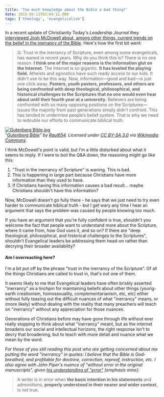 ```yaml
---
title: 'Too much knowledge about the Bible a bad thing?'
date: 2015-05-13T03:04:12.000
tags: ['theology', 'evangelicalism']
---
```


In a recent update of Christianity Today's _Leadership Journal_ they [interviewed Josh McDowell about, among other things, current trends on the belief in the inerrancy of the Bible](http://www.christianitytoday.com/parse/2015/april/truth-for-new-generation.html). Here's how the first bit went:

> Q: Trust in the inerrancy of Scripture, even among some evangelicals, has waned in recent years. Why do you think this is? There is no one reason. **I think one of the major reasons is the information glut on the Internet.** The Internet is so gigantic. **It has leveled the playing field.** Atheists and agnostics have such ready access to our kids. It didn’t use to be this way. Now, information—good and bad—is just one click away. **Pastors, youth pastors, professors, and others are being confronted with deep theological, philosophical, and historical challenges to the Scriptures that no one would even hear about until their fourth year at a university.** Believers are being confronted with so many opposing positions on the Scriptures—issues the majority from past generations simply didn’t confront. This has tended to undermine people’s belief system. That is why we need to redouble our efforts to communicate biblical truth.

[![Gutenberg Bible.jpg](http://upload.wikimedia.org/wikipedia/commons/b/b0/Gutenberg_Bible.jpg)](http://commons.wikimedia.org/wiki/File:Gutenberg_Bible.jpg#/media/File:Gutenberg_Bible.jpg)  
_"[Gutenberg Bible](http://commons.wikimedia.org/wiki/File:Gutenberg_Bible.jpg#/media/File:Gutenberg_Bible.jpg)" by [Raul654](//commons.wikimedia.org/wiki/User:Raul654 'User:Raul654'). Licensed under [CC BY-SA 3.0](http://creativecommons.org/licenses/by-sa/3.0/ 'Creative Commons Attribution-Share Alike 3.0') via [Wikimedia Commons](//commons.wikimedia.org/wiki/)._

I think McDowell's point is valid, but I'm a little disturbed about what it seems to imply. If I were to boil the Q&A down, the reasoning might go like this:

1. "Trust in the inerrancy of Scripture" is waning. This is bad.
2. This is happening in large part because Christians have more information than they used to have.
3. If Christians having this information causes a bad result... maybe Christians shouldn't have this information?

Now, McDowell doesn't go fully there - he says that we just need to try even harder to communicate biblical truth - but I get wary any time I hear an argument that says the problem was caused by people knowing too much.

If you have an argument that you're fully confident is true, shouldn't you welcome the fact that people want to understand more about the Scripture, where it came from, how God uses it, and so on? If there are "deep theological, philosophical, and historical challenges to the Scriptures", shouldn't Evangelical leaders be addressing them head-on rather than decrying their broader availability?

#### Am I overreacting here?

I'm a bit put off by the phrase "trust in the inerrancy of the Scripture". Of all the things Christians are called to trust in, that's not one of them.

It seems likely to me that Evangelical leaders have often briskly asserted "inerrancy" as a linchpin for maintaining beliefs about other things (young-earth creationism, homosexuality, complementarianism, etc, etc) either without fully teasing out the difficult nuances of what "inerrancy" means, or (more likely) without dealing with the reality that many preachers will teach on "inerrancy" without any appreciation for those nuances.

Generations of Christians before may have gone through life without ever really stopping to think about what "inerrancy" meant, but as the internet broadens our social and intellectual horizons, the right response isn't to decry that broadening, but to teach with more detail and nuance what we mean by the word.

_For those of you still reading this post who are getting concerned about me putting the word "inerrancy" in quotes: I believe that the Bible is God-breathed, and profitable for doctrine, correction, reproof, instruction, etc. I also agree with John Piper's nuance of "without error in the original manuscripts", given [his understanding of "error"](http://www.desiringgod.org/articles/how-are-the-synoptics-without-error) \[emphasis mine\]:_

> A writer is in error when **the basic intention in his statements** and admonitions, **properly understood in their nearer and wider context**, is not true.
